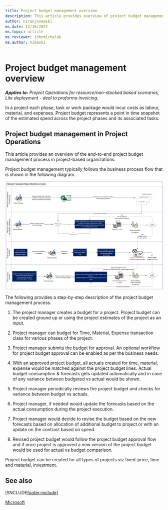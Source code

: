 ```yaml
---
title: Project budget management overview 
description: This article provides overview of project budget management.
author: niranjanmaski
ms.date: 12/16/2022
ms.topic: article
ms.reviewer: johnmichalak
ms.author: nimaski
---
```


# Project budget management overview

_**Applies to:** Project Operations for resource/non-stocked based scenarios, Lite deployment - deal to proforma invoicing._

In a project each phase, task or work package would incur costs as labour, material, and expenses. Project budget represents a point in time snapshot of the estimated spend across the project phases and its associated tasks.

## Project budget management in Project Operations

This article provides an overview of the end-to-end project budget management process in project-based organizations. 

Project budget management typically follows the business process flow that is shown in the following diagram.

![Picture explaining the project budget management in project operations.](../media/1-project-budget-management-overview.png)


The following provides a step-by-step description of the project budget management process.
1.	The project manager creates a budget for a project. Project budget can be created ground up or using the project estimates of the project as an input. 

2.	Project manager can budget for Time, Material, Expense transaction class for various phases of the project.

3.	Project manager submits the budget for approval. An optional workflow for project budget approval can be enabled as per the business needs.

4.	With an approved project budget, all actuals created for time, material, expense would be matched against the project budget lines. Actual budget consumption & forecasts gets updated automatically and in case of any variance between budgeted vs actual would be shown.

5.	Project manager periodically reviews the project budget and checks for variance between budget vs actuals.

6.	Project manager, if needed would update the forecasts based on the actual consumption during the project execution. 

7.	Project manager would decide to revise the budget based on the new forecasts based on allocation of additional budget to project or with an update on the contract based on spend.

8.	Revised project budget would follow the project budget approval flow and if once project is approved a new version of the project budget would be used for actual vs budget comparison.

Project budget can be created for all types of projects viz fixed-price, time and material, investment.

## See also


[!INCLUDE[footer-include](../../includes/footer-banner.md)]

[Microsoft](https://www.microsoft.com)

